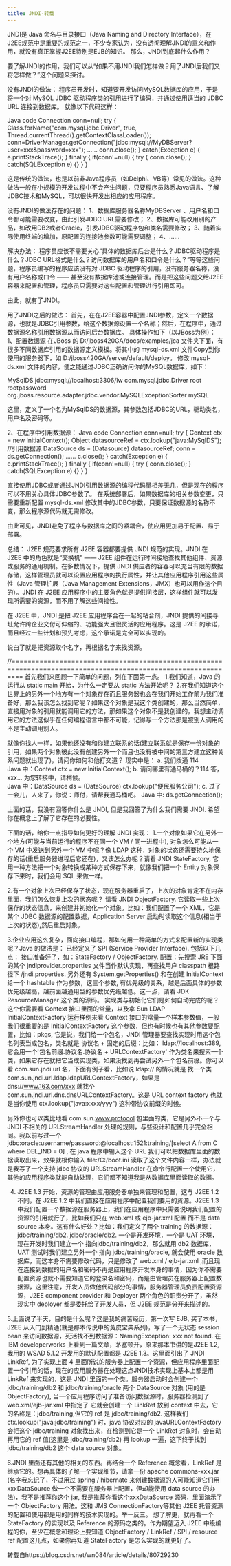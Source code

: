 ```yaml
---
title: JNDI-转载
---
```

JNDI是 Java 命名与目录接口（Java Naming and Directory Interface），在J2EE规范中是重要的规范之一，不少专家认为，没有透彻理解JNDI的意义和作用，就没有真正掌握J2EE特别是EJB的知识。
那么，JNDI到底起什么作用？

要了解JNDI的作用，我们可以从“如果不用JNDI我们怎样做？用了JNDI后我们又将怎样做？”这个问题来探讨。

没有JNDI的做法：
程序员开发时，知道要开发访问MySQL数据库的应用，于是将一个对 MySQL JDBC 驱动程序类的引用进行了编码，并通过使用适当的 JDBC URL 连接到数据库。
就像以下代码这样：

Java code
Connection conn=null; 
try { 
	Class.forName("com.mysql.jdbc.Driver", true, Thread.currentThread().getContextClassLoader()); 
	conn=DriverManager.getConnection("jdbc:mysql://MyDBServer?user=xxx&password=xxx"); 
	...... 
	conn.close(); 
} catch(Exception e) { 
	e.printStackTrace(); 
} finally { 
	if(conn!=null) { 
		try { 
			conn.close(); 
		} catch(SQLException e) {} 
	}
}


这是传统的做法，也是以前非Java程序员（如Delphi、VB等）常见的做法。这种做法一般在小规模的开发过程中不会产生问题，只要程序员熟悉Java语言、了解JDBC技术和MySQL，可以很快开发出相应的应用程序。

没有JNDI的做法存在的问题：
1、数据库服务器名称MyDBServer 、用户名和口令都可能需要改变，由此引发JDBC URL需要修改；
2、数据库可能改用别的产品，如改用DB2或者Oracle，引发JDBC驱动程序包和类名需要修改；
3、随着实际使用终端的增加，原配置的连接池参数可能需要调整；
4、......

解决办法：
程序员应该不需要关心“具体的数据库后台是什么？JDBC驱动程序是什么？JDBC URL格式是什么？访问数据库的用户名和口令是什么？”等等这些问题，程序员编写的程序应该没有对 JDBC 驱动程序的引用，没有服务器名称，没有用户名称或口令 —— 甚至没有数据库池或连接管理。而是把这些问题交给J2EE容器来配置和管理，程序员只需要对这些配置和管理进行引用即可。

由此，就有了JNDI。

用了JNDI之后的做法：
首先，在在J2EE容器中配置JNDI参数，定义一个数据源，也就是JDBC引用参数，给这个数据源设置一个名称；然后，在程序中，通过数据源名称引用数据源从而访问后台数据库。
具体操作如下（以JBoss为例）：
1、配置数据源
在JBoss 的 D:/jboss420GA/docs/examples/jca 文件夹下面，有很多不同数据库引用的数据源定义模板。将其中的 mysql-ds.xml 文件Copy到你使用的服务器下，如 D:/jboss420GA/server/default/deploy。
修改 mysql-ds.xml 文件的内容，使之能通过JDBC正确访问你的MySQL数据库，如下：

<?xml version="1.0" encoding="UTF-8"?>
<datasources>
<local-tx-datasource>
  <jndi-name>MySqlDS</jndi-name>
  <connection-url>jdbc:mysql://localhost:3306/lw</connection-url>
  <driver-class>com.mysql.jdbc.Driver</driver-class>
  <user-name>root</user-name>
  <password>rootpassword</password>
<exception-sorter-class-name>org.jboss.resource.adapter.jdbc.vendor.MySQLExceptionSorter</exception-sorter-class-name>
  <metadata>
  <type-mapping>mySQL</type-mapping>
  </metadata>
</local-tx-datasource>
</datasources>

这里，定义了一个名为MySqlDS的数据源，其参数包括JDBC的URL，驱动类名，用户名及密码等。

2、在程序中引用数据源：
Java code
Connection conn=null; 
try { 
	Context ctx = new InitialContext(); 
	Object datasourceRef = ctx.lookup("java:MySqlDS"); 
	//引用数据源 
	DataSource ds = (Datasource) datasourceRef; 
	conn = ds.getConnection(); 
	...... 
	c.close(); 
} catch(Exception e) { 
	e.printStackTrace(); 
} finally { 
	if(conn!=null) { 
		try { 
			conn.close(); 
		} catch(SQLException e) {} 
	} 
}

直接使用JDBC或者通过JNDI引用数据源的编程代码量相差无几，但是现在的程序可以不用关心具体JDBC参数了。
在系统部署后，如果数据库的相关参数变更，只需要重新配置 mysql-ds.xml 修改其中的JDBC参数，只要保证数据源的名称不变，那么程序源代码就无需修改。

由此可见，JNDI避免了程序与数据库之间的紧耦合，使应用更加易于配置、易于部署。


总结：
J2EE 规范要求所有 J2EE 容器都要提供 JNDI 规范的实现。JNDI 在 J2EE 中的角色就是“交换机” —— J2EE 组件在运行时间接地查找其他组件、资源或服务的通用机制。在多数情况下，提供 JNDI 供应者的容器可以充当有限的数据存储，这样管理员就可以设置应用程序的执行属性，并让其他应用程序引用这些属性（Java 管理扩展（Java Management Extensions，JMX）也可以用作这个目的）。JNDI 在 J2EE 应用程序中的主要角色就是提供间接层，这样组件就可以发现所需要的资源，而不用了解这些间接性。

在 J2EE 中，JNDI 是把 J2EE 应用程序合在一起的粘合剂，JNDI 提供的间接寻址允许跨企业交付可伸缩的、功能强大且很灵活的应用程序。这是 J2EE 的承诺，而且经过一些计划和预先考虑，这个承诺是完全可以实现的。

 

说白了就是把资源取个名字，再根据名字来找资源。

//===============================================================================================================
首先我们来回顾一下简单的问题，列在下面第一点。
1.我们知道，Java 的运行从 static main 开始，为什么一定要从 static 方法开始呢？
2.在我们知道这个世界上的另外一个地方有一个对象存在而且服务器也会在我们开始工作前为我们准备好，那么我该怎么找到它呢？如果这个对象是我这个类创建的，那么当然简单，直接用对象的引用就能调用它的方法，那如果这个对象不是我创建的，我想主动调用它的方法这似乎在任何编程语言中都不可能，记得写一个方法那是被别人调用的不是主动调用别人。

就像你找人一样，如果他还没有和你建立联系的话(建立联系就是保存一份对象的引用，如果两个对象彼此没有创建另外一个而且也没有被中间的第三方建立这种关系问题就出现了)，请问你如何和他打交道？
现实中是：
a. 我们拨通 114   
  Java 中：Context ctx = new InitialContext();
b. 请问哪里有通马桶的？114 答，xxx... 为您转接中，请稍候。   
  Java 中：DataSource ds = (DataSource) ctx.lookup("便民服务公司");
c. 过了一会儿，人来了，你说：师付，请帮我通马桶吧。
  Java 中: ds.getConnection();

上面的话，我没有回答你什么是 JNDI, 但是我回答了为什么我们需要 JNDI. 希望你在概念上了解了它存在的必要性。

下面的话，给你一点指导如何更好的理解 JNDI 实现：
1.一个对象如果它在另外一个地方(可能与当前运行的程序不在同一个 VM / 同一进程中), 对象怎么可能从一个 VM 中发送到另外一个 VM 中呢？像 LDAP 这种，对象的状态还需要持久地保存的话(重启服务器进程后它还在)，又该怎么办呢？请看 JNDI StateFactory, 它用一种方法把一个对象转换成某种方式保存下来，就像我们把一个 Entity 对象保存下来时，我们会用 SQL 来做一样。

2.有一个对象上次已经保存了状态，现在服务器重启了，上次的对象肯定不在内存里面，我们怎么恢复上次的状态呢？
请看 JNDI ObjectFactory. 它读取一些上次保存的状态信息，来创建并初始化一个对象。比如：我们配置了一个 XML，它是某个 JDBC 数据源的配置数据，Application Server 启动时读取这个信息(相当于上次的状态),然后重启对象。

3.企业应用这么复杂，面向接口编程，那如何用一种简单的方式来配置新的实现类呢？Java 的做法是：
已经定义了 SPI (Service Provider Interface). 包括以下几点：
  接口准备好了，如：StateFactory / ObjectFactory.
  配置：先搜索 JRE 下面的某个 jndiprovider.properties 文件当作默认实现，再查找用户 classpath 根路径下 /jndi.properties. 另外还有 System.getProperties() 和在创建 InitialContext 给一个 hashtable 作为参数，这三个参数, 有优先级的关系，越是后面具体的参数优先级越高，越前面越通用型的参数优先级越低。这一点，请看 JDK ResourceManager 这个类的源码。
  实现类与初始化它们是如何自动完成的呢？这个你需要看 Context 接口里面的常量，以及拿 Sun LDAP InitialContextFactory 运行样例来看 Context 接口的常量一个样本参数值，一般我们很重要的是 InitialContextFactory 这个参数，但也有时候也有其他参数要配置，比如：pkgs, 它是说，我们给一个包名，JNDI 管理器要查找实现时用这个包名列表当成包名，类名就是 协议名 + 固定的后缀：比如： ldap://localhost:389, 它会用一个'包名前缀.协议名.协议名 + URLContextFactory' 作为类名来搜索一个类，如果它存在就把它当成实现类，如果没找到再尝试另外一个包名前缀。你可以看 com.sun.jndi.url 名，下面有例子看，比如说 ldap:// 的情况就是 找一个类 com.sun.jndi.url.ldap.ldapURLContextFactory，如果是 dns://www.163.com/xxx 就找个 com.sun.jndi.url.dns.dnsURLContextFactory。这是 URL context factory 也就是当你使用 ctx.lookup("java:xxxx/yyy") 这种带协议前缀的时候。

另外你也可以类比地看 com.sun.www.protocol 包里面的类，它是另外不一个与 JNDI 不相关的 URLStreamHandler 处理的规则，与些设计和配置几乎完全相同。我以前写过一个 jdbc:oracle:username/password:@localhost:1521:training/[select A from C where DEL_IND = 0] , 在 java 程序中输入这个 URL 我们可以把数据库里面的数据读取出来，效果就根你输入 file:/C:/boot.ini 读取了这个文件内容一样，办法就是我写了一个支持 jdbc 协议的 URLStreamHandler 在命令行配置一个使用它，其他的应用程序类就能自动处理，它们都不知道我是从数据库里面读取的数据。


4. J2EE 1.3 开始，资源的管理由应用服务器单独来管理和配置，这与 J2EE 1.2 不同，在 J2EE 1.2 中我们直接在应用程序中配置我们要用的资源。J2EE 1.3 中我们配置一个数据源在服务器上，我们在应用程序中只需要说明我们配置的资源的引用就行了，比如我们只在 web.xml 或 ejb-jar.xml 配置 <resource-ref /> 而不是 data source 本身。这有什么好处？比如：我们定义了两个 training 的数据源：jdbc/training/db2. jdbc/oracle/db2. 一个是开发环境，一个是 UAT 环境，现在开发时我们建立一个 <resource-ref /> 指向jdbc/training/db2，那么就用 db2 数据库，UAT 测试时我们建立另外一个 <resource-ref /> 指向 jdbc/training/oracle, 就会使用 oracle 数据库，而这本身不需要修改代码，只是修改了 web.xml / ejb-jar.xml ,而且现在连接到数据的用户名和密码不再是应用程序开发本身的事情，因为你不需要配置资源也就不需要知道它的登录名和密码，而是由管理员在服务器上配置数据源，这里注意，开发人员做他代码部分的事情，服务器管理员负责配置资源源，J2EE component provider 和 Deployer 两个角色的职责分开了，虽然现实中 deployer 都是委托给了开发人员，但 J2EE 规范是分开来描述的。

5.上面说了半天，目的是什么呢？这是我的痛苦经历，第一次写 EJB, 买了本书，J2EE 从入门到精通(就是那本传说中的黃皮宝典系列)，写了一个无状态 session bean 来访问数据源，死活找不到数据源：NamingException: xxx not found. 在 IBM developerworks 上看到一篇文章，茅塞顿开，原来那本书讲的是J2EE 1.2, 我用的 WSAD 5.1.2 开发用的默认配置都是 J2EE 1.3。这里面引出了 JNDI LinkRef, 为了实现上面 4 里面所说的服务器上配置一个资源，但应用程序里面配置一个引用的话，现在的应用服务器在处理这点JNDI技术实现上基本上都是用 LinkRef 来实现的，这是 JNDI 里面的一个类。服务器启动时会创建一个 jdbc/training/db2 和 jdbc/training/oracle 两个 DataSource 对象 (用的是 ObjectFactory), 当一个应用程序访问了准备访问数据源时，服务器检测到了 web.xml/ejb-jar.xml 中指定了 <resource-ref /> 它就会创建一个 LinkRef 放到 context 中去，它的名称是：jdbc/training,但它的 ref 是 jdbc/training/db2.
这样我们 ctx.lookup("java:jdbc/training") 时，java 协议对应的 javaURLContextFactory 会把这个 jdbc/training 对象找出来，在检测到它是一个 LinkRef 对象时，会自动再用它的 ref 值(这里是 jdbc/training/db2) 再 lookup 一遍，这下终于找到 jdbc/training/db2 这个 data source 对象。

6.JNDI 里面还有其他的相关的东西。再结合一个 Reference 概念看，LinkRef 是继承它的。想再具体的了解一个实现细节，请拿一份 apache commons-xxx.jar (名字我忘记了，不过用过 spring / hibernate 来创建数据源的人可能知道它们用 xxxDataSource 做一个不需要在服务器上配置，但却能使用 data source 的办法)，我不是推荐你这个 jar, 我是推荐你看这个xxxDataSource 源码，里面演示了一个 ObjectFactory 用法。这和 JMS ConnectionFactory等其他 J2EE 托管资源的配置和使用都是用的同样的技术实现的。举一反三。
想了解更，就再看一个 StateFactory 的实现以及 Reference 的源码之类的。作为期望迈入 J2EE 中级编程的你，至少在概念和理论上要知道 ObjectFactory / LinkRef / SPI / resource ref 配置这几点，如果你再知道 StateFactory 是怎么实现的就更好了。

转载自https://blog.csdn.net/wn084/article/details/80729230